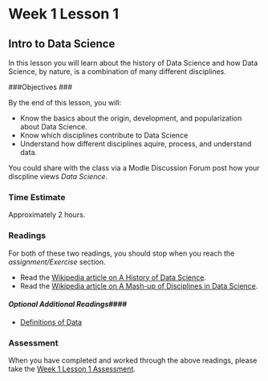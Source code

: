 # Week 1 Lesson 1 #
## Intro to Data Science ##

In this lesson you will learn about the history of Data Science and how Data Science, by nature, is a combination of many different disciplines.

###Objectives ###

By the end of this lesson, you will:

- Know the basics about the origin, development, and popularization about Data Science.
- Know which disciplines contribute to Data Science
- Understand how different disciplines aquire, process, and understand data.

You could share with the class via a Modle Discussion Forum post how
your discpline views _Data Science_.

### Time Estimate ###

Approximately 2 hours.

### Readings ####
For both of these two readings, you should stop when you reach the _assignment/Exercise_ section.
- Read the [Wikipedia article on A History of Data Science](https://en.wikibooks.org/wiki/Data_Science:_An_Introduction/A_History_of_Data_Science).
- Read the [Wikipedia article on A Mash-up of Disciplines in Data Science](https://en.wikibooks.org/wiki/Data_Science:_An_Introduction/A_Mash-up_of_Disciplines).

#### *Optional Additional Readings*####
- [Definitions of Data](https://en.wikibooks.org/wiki/Data_Science:_An_Introduction/Definitions_of_Data)

### Assessment ###

When you have completed and worked through the above readings, please take the [Week 1 Lesson 1 Assessment](https://learn.illinois.edu/mod/quiz/view.php?id=1095467).



